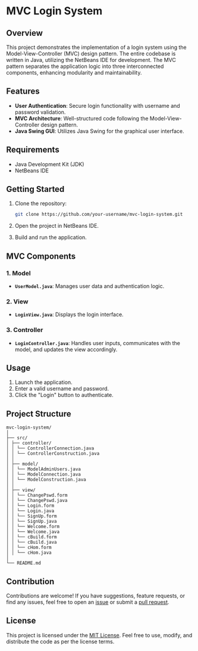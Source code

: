 # MVC Login System

## Overview

This project demonstrates the implementation of a login system using the Model-View-Controller (MVC) design pattern. The entire codebase is written in Java, utilizing the NetBeans IDE for development. The MVC pattern separates the application logic into three interconnected components, enhancing modularity and maintainability.

## Features

- **User Authentication**: Secure login functionality with username and password validation.
- **MVC Architecture**: Well-structured code following the Model-View-Controller design pattern.
- **Java Swing GUI**: Utilizes Java Swing for the graphical user interface.

## Requirements

- Java Development Kit (JDK)
- NetBeans IDE

## Getting Started

1. Clone the repository:

   ```bash
   git clone https://github.com/your-username/mvc-login-system.git
   ```
   
2. Open the project in NetBeans IDE.
3. Build and run the application.

## MVC Components

### 1. Model

- **`UserModel.java`**: Manages user data and authentication logic.

### 2. View

- **`LoginView.java`**: Displays the login interface.

### 3. Controller

- **`LoginController.java`**: Handles user inputs, communicates with the model, and updates the view accordingly.

## Usage

1. Launch the application.
2. Enter a valid username and password.
3. Click the "Login" button to authenticate.

## Project Structure

```
mvc-login-system/
│
├── src/
│ ├── controller/
│ │ └── ControllerConnection.java
│ │ └── ControllerConstruction.java
│ │
│ ├── model/
│ │ └── ModelAdminUsers.java
│ │ └── ModelConnection.java
│ │ └── ModelConstruction.java
│ │
│ ├── view/
│ │ └── ChangePswd.form
│ │ └── ChangePswd.java
│ │ └── Login.form
│ │ └── Login.java
│ │ └── SignUp.form
│ │ └── SignUp.java
│ │ └── Welcome.form
│ │ └── Welcome.java
│ │ └── cBuild.form
│ │ └── cBuild.java
│ │ └── cHom.form
│ │ └── cHom.java
│
└── README.md
```

## Contribution

Contributions are welcome! If you have suggestions, feature requests, or find any issues, feel free to open an [issue](https://github.com/your-username/mvc-login-system/issues) or submit a [pull request](https://github.com/your-username/mvc-login-system/pulls).

## License

This project is licensed under the [MIT License](LICENSE). Feel free to use, modify, and distribute the code as per the license terms.
